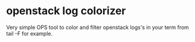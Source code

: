 openstack log colorizer
=======================

Very simple OPS tool to color and filter openstack logs's in your term from tail -F for example.
